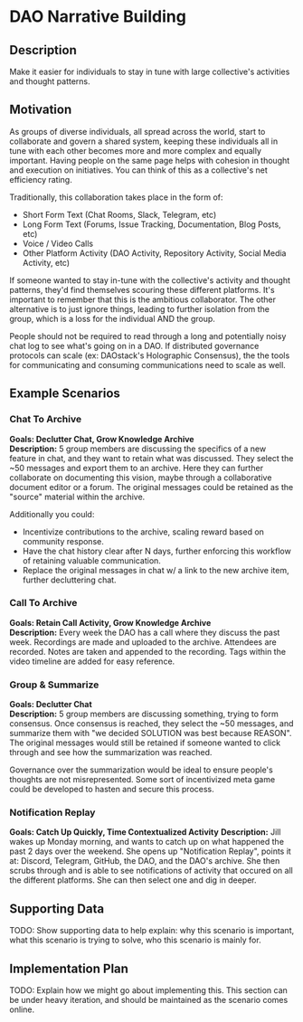 # DAO Narrative Building  
## Description  
Make it easier for individuals to stay in tune with large collective's activities and thought patterns.  

## Motivation  
As groups of diverse individuals, all spread across the world, start to collaborate and govern a shared system, keeping these individuals all in tune with each other becomes more and more complex and equally important. Having people on the same page helps with cohesion in thought and execution on initiatives. You can think of this as a collective's net efficiency rating.  

Traditionally, this collaboration takes place in the form of:  
* Short Form Text (Chat Rooms, Slack, Telegram, etc)  
* Long Form Text (Forums, Issue Tracking, Documentation, Blog Posts, etc)  
* Voice / Video Calls  
* Other Platform Activity (DAO Activity, Repository Activity, Social Media Activity, etc)  

If someone wanted to stay in-tune with the collective's activity and thought patterns, they'd find themselves scouring these different platforms. It's important to remember that this is the ambitious collaborator. The other alternative is to just ignore things, leading to further isolation from the group, which is a loss for the individual AND the group.  

People should not be required to read through a long and potentially noisy chat log to see what's going on in a DAO. If distributed governance protocols can scale (ex: DAOstack's Holographic Consensus), the the tools for communicating and consuming communications need to scale as well.  

## Example Scenarios  
### Chat To Archive  
**Goals: Declutter Chat, Grow Knowledge Archive**  
**Description:** 5 group members are discussing the specifics of a new feature in chat, and they want to retain what was discussed. They select the ~50 messages and export them to an archive. Here they can further collaborate on documenting this vision, maybe through a collaborative document editor or a forum. The original messages could be retained as the "source" material within the archive.  

Additionally you could:  
* Incentivize contributions to the archive, scaling reward based on community response.  
* Have the chat history clear after N days, further enforcing this workflow of retaining valuable communication.  
* Replace the original messages in chat w/ a link to the new archive item, further decluttering chat.  

### Call To Archive  
**Goals: Retain Call Activity, Grow Knowledge Archive**  
**Description:** Every week the DAO has a call where they discuss the past week. Recordings are made and uploaded to the archive. Attendees are recorded. Notes are taken and appended to the recording. Tags within the video timeline are added for easy reference.  

### Group & Summarize  
**Goals: Declutter Chat**  
**Description:** 5 group members are discussing something, trying to form consensus. Once consensus is reached, they select the ~50 messages, and summarize them with "we decided SOLUTION was best because REASON". The original messages would still be retained if someone wanted to click through and see how the summarization was reached.  

Governance over the summarization would be ideal to ensure people's thoughts are not misrepresented. Some sort of incentivized meta game could be developed to hasten and secure this process.  

### Notification Replay  
**Goals: Catch Up Quickly, Time Contextualized Activity**
**Description:** Jill wakes up Monday morning, and wants to catch up on what happened the past 2 days over the weekend. She opens up "Notification Replay", points it at: Discord, Telegram, GitHub, the DAO, and the DAO's archive. She then scrubs through and is able to see notifications of activity that occured on all the different platforms. She can then select one and dig in deeper.  

## Supporting Data  
TODO: Show supporting data to help explain: why this scenario is important, what this scenario is trying to solve, who this scenario is mainly for.  

## Implementation Plan  
TODO: Explain how we might go about implementing this. This section can be under heavy iteration, and should be maintained as the scenario comes online.  
